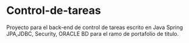 # Control-de-tareas
Proyecto para el back-end de  control de tareas escrito en Java Spring JPA,JDBC, Security, ORACLE BD para el ramo de portafolio de titulo.
